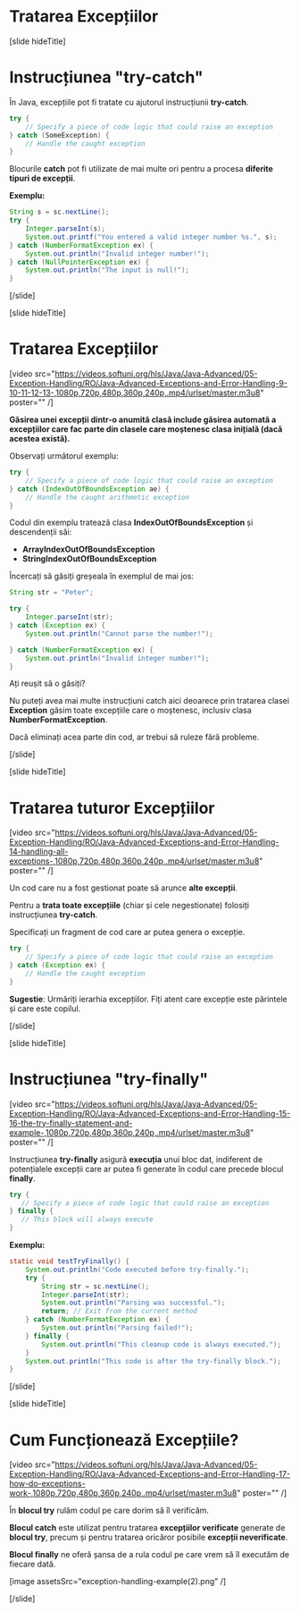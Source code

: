 # Tratarea Excepțiilor

[slide hideTitle]

# Instrucțiunea "try-catch"

În Java, excepțiile pot fi tratate cu ajutorul instrucțiunii **try-catch**.

```java 
try {
    // Specify a piece of code logic that could raise an exception 
} catch (SomeException) {
    // Handle the caught exception
}
```

Blocurile **catch** pot fi utilizate de mai multe ori pentru a procesa **diferite tipuri de excepții**.

**Exemplu:**

```java 
String s = sc.nextLine();
try {
    Integer.parseInt(s);
    System.out.printf("You entered a valid integer number %s.", s);
} catch (NumberFormatException ex) {
    System.out.println("Invalid integer number!");
} catch (NullPointerException ex) {
    System.out.println("The input is null!");
}
```

[/slide]


[slide hideTitle]

# Tratarea Excepțiilor

[video src="https://videos.softuni.org/hls/Java/Java-Advanced/05-Exception-Handling/RO/Java-Advanced-Exceptions-and-Error-Handling-9-10-11-12-13-,1080p,720p,480p,360p,240p,.mp4/urlset/master.m3u8" poster="" /]

**Găsirea unei excepții dintr-o anumită clasă include găsirea automată a excepțiilor care fac parte din clasele care moștenesc clasa inițială (dacă acestea există).**

Observați următorul exemplu:

```java 
try {
    // Specify a piece of code logic that could raise an exception 
} catch (IndexOutOfBoundsException ae) {
    // Handle the caught arithmetic exception
}
```
Codul din exemplu tratează clasa **IndexOutOfBoundsException** și descendenții săi: 
- **ArrayIndexOutOfBoundsException**
- **StringIndexOutOfBoundsException**


Încercați să găsiți greșeala în exemplul de mai jos:

```java live
String str = "Peter";

try {
    Integer.parseInt(str);
} catch (Exception ex) {
    System.out.println("Cannot parse the number!");

} catch (NumberFormatException ex) {
    System.out.println("Invalid integer number!");
}
```
Ați reușit să o găsiți? 

Nu puteți avea mai multe instrucțiuni catch aici deoarece prin tratarea clasei **Exception** găsim toate excepțiile care o moștenesc, inclusiv clasa **NumberFormatException**.

Dacă eliminați acea parte din cod, ar trebui să ruleze fără probleme.

[/slide]

[slide hideTitle]

# Tratarea tuturor Excepțiilor

[video src="https://videos.softuni.org/hls/Java/Java-Advanced/05-Exception-Handling/RO/Java-Advanced-Exceptions-and-Error-Handling-14-handling-all-exceptions-,1080p,720p,480p,360p,240p,.mp4/urlset/master.m3u8" poster="" /]

Un cod care nu a fost gestionat poate să arunce **alte excepții**.

Pentru a **trata toate excepțiile** (chiar și cele negestionate) folosiți instrucțiunea **try-catch**.

Specificați un fragment de cod care ar putea genera o excepție. 

```java
try {
    // Specify a piece of code logic that could raise an exception 
} catch (Exception ex) {
    // Handle the caught exception
}
``` 

**Sugestie**: Urmăriți ierarhia excepțiilor. Fiți atent care excepție este părintele și care este copilul.

[/slide]

[slide hideTitle]

# Instrucțiunea "try-finally" 

[video src="https://videos.softuni.org/hls/Java/Java-Advanced/05-Exception-Handling/RO/Java-Advanced-Exceptions-and-Error-Handling-15-16-the-try-finally-statement-and-example-,1080p,720p,480p,360p,240p,.mp4/urlset/master.m3u8" poster="" /]

Instrucțiunea **try-finally** asigură **execuția** unui bloc dat, indiferent de potențialele excepții care ar putea fi generate în codul care precede blocul **finally**.

```java 
try {
   // Specify a piece of code logic that could raise an exception 
} finally {
   // This block will always execute
}
```

**Exemplu:**

```java 
static void testTryFinally() {
    System.out.println("Code executed before try-finally.");
    try {
        String str = sc.nextLine();
        Integer.parseInt(str);
        System.out.println("Parsing was successful.");
        return; // Exit from the current method
    } catch (NumberFormatException ex) {
        System.out.println("Parsing failed!");
    } finally {
        System.out.println("This cleanup code is always executed.");
    }
    System.out.println("This code is after the try-finally block.");
}
```

[/slide]

[slide hideTitle]

# Cum Funcționează Excepțiile?

[video src="https://videos.softuni.org/hls/Java/Java-Advanced/05-Exception-Handling/RO/Java-Advanced-Exceptions-and-Error-Handling-17-how-do-exceptions-work-,1080p,720p,480p,360p,240p,.mp4/urlset/master.m3u8" poster="" /]

În **blocul try** rulăm codul pe care dorim să îl verificăm.

**Blocul catch** este utilizat pentru tratarea **excepțiilor verificate** generate de **blocul try**, precum și pentru tratarea oricăror posibile **excepții neverificate**.

**Blocul finally** ne oferă șansa de a rula codul pe care vrem să îl executăm de fiecare dată.  

[image assetsSrc="exception-handling-example(2).png" /]

[/slide]



